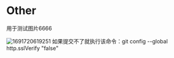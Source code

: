# Other

用于测试图片6666

![1691720619251](/public/test.png)
如果提交不了就执行该命令：git config --global http.sslVerify "false"
